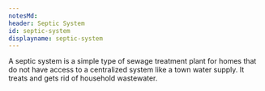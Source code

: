 ```yaml
---
notesMd:
header: Septic System
id: septic-system
displayname: septic-system
---
```


A septic system is a simple type of sewage treatment plant for homes that do not have access to a centralized system like a town water supply. It treats and gets rid of household wastewater.
